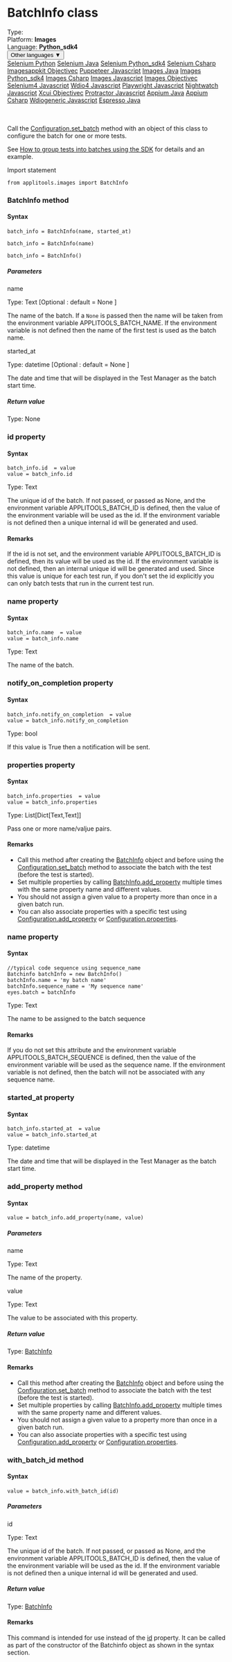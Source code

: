 # BatchInfo class
<div class='platform-bar-container-div'>Type: <div class='platform-bar-div'>Platform: <b> Images</b>
</div><div class='platform-bar-div'>Language: <b>Python_sdk4</b></div><div class='dropdown-button-container-div'><button class='sdk-language-dropdown-button'>Other languages ▼</button><div class='dropdown-content'>
<a href='../../selenium/python/batchinfo'>Selenium Python</a>
<a href='../../selenium/java/batchinfo'>Selenium Java</a>
<a href='../../selenium/python_sdk4/batchinfo'>Selenium Python_sdk4</a>
<a href='../../selenium/csharp/batchinfo'>Selenium Csharp</a>
<a href='../../imagesappkit/objectivec/batchinfo'>Imagesappkit Objectivec</a>
<a href='../../puppeteer/javascript/batchinfo'>Puppeteer Javascript</a>
<a href='../../images/java/batchinfo'>Images Java</a>
<a href='../../images/python_sdk4/batchinfo'>Images Python_sdk4</a>
<a href='../../images/csharp/batchinfo'>Images Csharp</a>
<a href='../../images/javascript/batchinfo'>Images Javascript</a>
<a href='../../images/objectivec/batchinfo'>Images Objectivec</a>
<a href='../../selenium4/javascript/batchinfo'>Selenium4 Javascript</a>
<a href='../../wdio4/javascript/batchinfo'>Wdio4 Javascript</a>
<a href='../../playwright/javascript/batchinfo'>Playwright Javascript</a>
<a href='../../nightwatch/javascript/batchinfo'>Nightwatch Javascript</a>
<a href='../../xcui/objectivec/batchinfo'>Xcui Objectivec</a>
<a href='../../protractor/javascript/batchinfo'>Protractor Javascript</a>
<a href='../../appium/java/batchinfo'>Appium Java</a>
<a href='../../appium/csharp/batchinfo'>Appium Csharp</a>
<a href='../../wdiogeneric/javascript/batchinfo'>Wdiogeneric Javascript</a>
<a href='../../espresso/java/batchinfo'>Espresso Java</a>
</div></div><br /><br /></div>




Call the [Configuration.set_batch](#batch-property) method with an object of this class to configure the batch for one or more tests.

See [How to group tests into batches using the SDK](https://applitools.com/docs/topics/working-with-test-batches/how-to-group-tests-into-batches.html) for details and an example.

Import statement

    from applitools.images import BatchInfo
    	
### BatchInfo method
#### Syntax


    batch_info = BatchInfo(name, started_at)
    
    batch_info = BatchInfo(name)
    
    batch_info = BatchInfo()
    

##### Parameters

name

Type: Text \[Optional : default = None \]

The name of the batch. If a `None` is passed then the name will be taken from the environment variable APPLITOOLS_BATCH_NAME. If the environment variable is not defined then the name of the first test is used as the batch name.

started_at

Type: datetime \[Optional : default = None \]

The date and time that will be displayed in the Test Manager as the batch start time.

##### Return value

Type:  None


### id property
#### Syntax


    batch_info.id  = value
    value = batch_info.id
    

Type: Text

The unique id of the batch. If not passed, or passed as None, and the environment variable APPLITOOLS_BATCH_ID is defined, then the value of the environment variable will be used as the id. If the environment variable is not defined then a unique internal id will be generated and used.

#### Remarks


If the id is not set, and the environment variable APPLITOOLS_BATCH_ID is defined, then its value will be used as the id. If the environment variable is not defined, then an internal unique id will be generated and used. Since this value is unique for each test run, if you don't set the id explicitly you can only batch tests that run in the current test run.

### name property
#### Syntax


    batch_info.name  = value
    value = batch_info.name
    

Type: Text

The name of the batch.

### notify_on_completion property
#### Syntax


    batch_info.notify_on_completion  = value
    value = batch_info.notify_on_completion
    

Type: bool

If this value is True then a notification will be sent.

### properties property
#### Syntax


    batch_info.properties  = value
    value = batch_info.properties
    

Type: List\[Dict\[Text,Text\]\]

Pass one or more name/valjue pairs.

#### Remarks


*   Call this method after creating the [BatchInfo](./batchinfo) object and before using the [Configuration.set_batch](#batch-property) method to associate the batch with the test (before the test is started).
*   Set multiple properties by calling [BatchInfo.add_property](#add_property-method) multiple times with the same property name and different values.
*   You should not assign a given value to a property more than once in a given batch run.
*   You can also associate properties with a specific test using [Configuration.add_property](./configuration#addproperty-method) or [Configuration.properties](#properties-property).

### name property
#### Syntax


    //typical code sequence using sequence_name
    Batchinfo batchInfo = new BatchInfo()
    batchInfo.name = 'my batch name'
    batchInfo.sequence_name = 'My sequence name'
    eyes.batch = batchInfo

Type: Text

The name to be assigned to the batch sequence

#### Remarks


If you do not set this attribute and the environment variable APPLITOOLS_BATCH_SEQUENCE is defined, then the value of the environment variable will be used as the sequence name. If the environment variable is not defined, then the batch will not be associated with any sequence name.

### started_at property
#### Syntax


    batch_info.started_at  = value
    value = batch_info.started_at
    

Type: datetime

The date and time that will be displayed in the Test Manager as the batch start time.


### add_property method
#### Syntax


    value = batch_info.add_property(name, value)
    

##### Parameters

name

Type: Text

The name of the property.

value

Type: Text

The value to be associated with this property.

##### Return value

Type:  [BatchInfo](./batchinfo)

#### Remarks


*   Call this method after creating the [BatchInfo](./batchinfo) object and before using the [Configuration.set_batch](#batch-property) method to associate the batch with the test (before the test is started).
*   Set multiple properties by calling [BatchInfo.add_property](#) multiple times with the same property name and different values.
*   You should not assign a given value to a property more than once in a given batch run.
*   You can also associate properties with a specific test using [Configuration.add_property](./configuration#add_property-method) or [Configuration.properties](#properties-property).

### with_batch_id method
#### Syntax


    value = batch_info.with_batch_id(id)
    

##### Parameters

id

Type: Text

The unique id of the batch. If not passed, or passed as None, and the environment variable APPLITOOLS_BATCH_ID is defined, then the value of the environment variable will be used as the id. If the environment variable is not defined then a unique internal id will be generated and used.

##### Return value

Type:  [BatchInfo](./batchinfo)

#### Remarks

This command is intended for use instead of the [id](#id-property) property. It can be called as part of the constructor of the Batchinfo object as shown in the syntax section.
